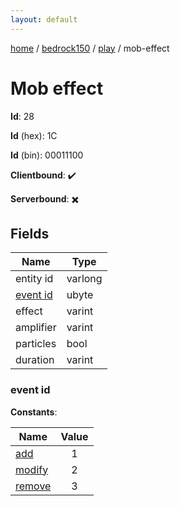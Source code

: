 ```yaml
---
layout: default
---
```


[home](/)  /  [bedrock150](/protocol/bedrock150)  /  [play](/protocol/bedrock150/play)  /  mob-effect

# Mob effect

**Id**: 28

**Id** (hex): 1C

**Id** (bin): 00011100

**Clientbound**: ✔️

**Serverbound**: ✖️

## Fields

Name | Type
---|---
entity id | varlong
[event id](#event-id) | ubyte
effect | varint
amplifier | varint
particles | bool
duration | varint

### event id

**Constants**:

Name | Value
---|:---:
[add](event-id_add) | 1
[modify](event-id_modify) | 2
[remove](event-id_remove) | 3
